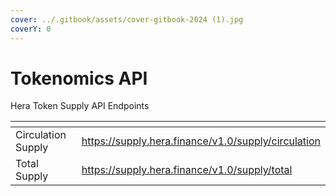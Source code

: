 ```yaml
---
cover: ../.gitbook/assets/cover-gitbook-2024 (1).jpg
coverY: 0
---
```


# Tokenomics API

Hera Token Supply API Endpoints

<table data-header-hidden><thead><tr><th width="163.06846656800838"></th><th></th></tr></thead><tbody><tr><td>Circulation Supply</td><td><a href="https://supply.hera.finance/v1.0/supply/circulation">https://supply.hera.finance/v1.0/supply/circulation</a></td></tr><tr><td>Total Supply</td><td><a href="https://supply.hera.finance/v1.0/supply/total">https://supply.hera.finance/v1.0/supply/total</a></td></tr></tbody></table>

